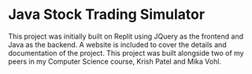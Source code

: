 # Java Stock Trading Simulator
This project was initially built on Replit using JQuery as the frontend and Java as the backend. A website is included to cover the details and documentation of the project. This project was built alongside two of my peers in my Computer Science course, Krish Patel and Mika Vohl.
